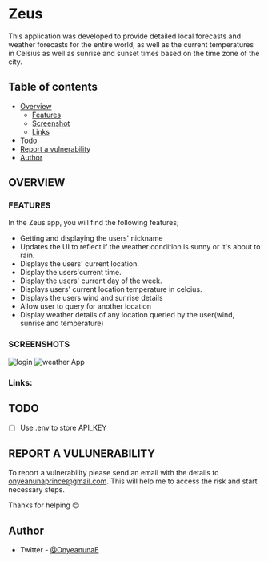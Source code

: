# Zeus

This application was developed to provide detailed local forecasts and weather forecasts for the entire world, as well as the current temperatures in Celsius as well as sunrise and sunset times based on the time zone of the city.

## Table of contents

- [Overview](#overview)
  - [Features](#features)
  - [Screenshot](#screenshots)
  - [Links](#links)
- [Todo](#todo)
- [Report a vulnerability](#report-a-vulunerability)
- [Author](#author)


## OVERVIEW

### FEATURES
In the Zeus app, you will find the following features;

- Getting and displaying the users' nickname
- Updates the UI to reflect if the weather condition is sunny or it's about to rain.
- Displays the users' current location.
- Display the users'current time.
- Display the users' current day of the week.
- Displays users' current location temperature in celcius.
- Displays the users wind and sunrise details
- Allow user to query for another location
- Display weather details of any location queried by the user(wind, sunrise and temperature)

### SCREENSHOTS
![login](https://user-images.githubusercontent.com/63567230/183277770-f8998557-dfcb-48c9-a43c-9e6e4a24c8c9.JPG)
![weather App](https://user-images.githubusercontent.com/63567230/183277775-ef71ae62-6489-4041-8c1b-aef0c87b1cf1.JPG)

### Links: 


## TODO

- [ ] Use .env to store API_KEY

## REPORT A VULUNERABILITY

To report a vulnerability please send an email with the details to onyeanunaprince@gmail.com. This will help me to access the risk and start necessary steps.

Thanks for helping 😊

## Author

- Twitter - [@OnyeanunaE](https://twitter.com/OnyeanunaE)




